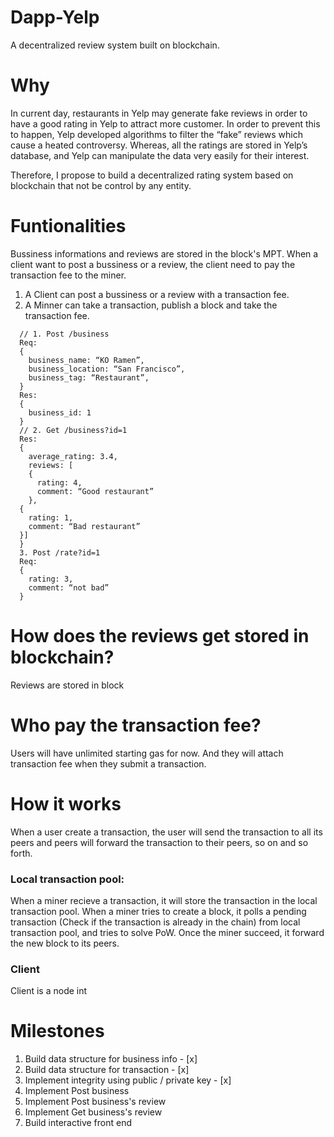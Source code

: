 # Dapp-Yelp

A decentralized review system built on blockchain.

# Why

In current day, restaurants in Yelp may generate fake reviews in order to have a good
rating in Yelp to attract more customer. In order to prevent this to happen, Yelp
developed algorithms to filter the “fake” reviews which cause a heated controversy.
Whereas, all the ratings are stored in Yelp’s database, and Yelp can manipulate the data
very easily for their interest.

Therefore, I propose to build a decentralized rating system based on blockchain that not
be control by any entity.

# Funtionalities
Bussiness informations and reviews are stored in the block's MPT. When a client want to post a bussiness or a review, the client need to pay the transaction fee to the miner.

1. A Client can post a bussiness or a review with a transaction fee.
2. A Minner can take a transaction, publish a block and take the transaction fee.
```
  // 1. Post /business
  Req:
  {
    business_name: “KO Ramen”,
    business_location: “San Francisco”,
    business_tag: “Restaurant”,
  }
  Res:
  {
    business_id: 1
  }
  // 2. Get /business?id=1
  Res:
  {
    average_rating: 3.4,
    reviews: [
    {
      rating: 4,
      comment: “Good restaurant”
    },
  {
    rating: 1,
    comment: “Bad restaurant”
  }]
  }
  3. Post /rate?id=1
  Req:
  {
    rating: 3,
    comment: “not bad”
  }
```

# How does the reviews get stored in blockchain?
Reviews are stored in block

# Who pay the transaction fee?
Users will have unlimited starting gas for now. And they will attach transaction fee when they submit a transaction.

# How it works
When a user create a transaction, the user will send the transaction to all its peers and peers will forward the transaction to their peers, so on and so forth.

### Local transaction pool: 
When a miner recieve a transaction, it will store the transaction in the local transaction pool.
When a miner tries to create a block, it polls a pending transaction (Check if the transaction is already in the chain) from local transaction pool, and tries to solve PoW. 
Once the miner succeed, it forward the new block to its peers.

### Client
Client is a node int 

# Milestones
1. Build data structure for business info  - [x]
2. Build data structure for transaction  - [x]
3. Implement integrity using public / private key  - [x]
4. Implement Post business
5. Implement Post business's review
6. Implement Get business's review
7. Build interactive front end 

